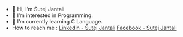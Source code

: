- 👋 Hi, I’m Sutej Jantali
- 👀 I’m interested in Programming.
- 🌱 I’m currently learning C Language.
- How to reach me : [Linkedin - Sutej Jantali](https://www.linkedin.com/in/sutej-jantali-859719228)
                    [Facebook - Sutej Jantali](https://www.facebook.com/sutej.jantali/)

<!---
SutejJantali/SutejJantali is a ✨ special ✨ repository because its `README.md` (this file) appears on your GitHub profile.
You can click the Preview link to take a look at your changes.
--->
